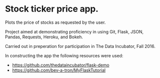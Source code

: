 # Stock ticker price app. 

Plots the price of stocks as requested by the user.  

Project aimed at demonstrating proficiency in using  Git, Flask, JSON, Pandas,
Requests, Heroku, and Bokeh.

Carried out in preperation for participation in The Data Incubator, Fall 2016. 

In constructing the app the following resources were used:
- https://github.com/thedataincubator/flask-demo
- https://github.com/bev-a-tron/MyFlaskTutorial

